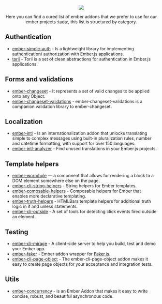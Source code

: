 <div align="center">
  <img src="https://user-images.githubusercontent.com/4649902/90065414-ddfeb200-dcb1-11ea-97d4-6673f0e4034a.png" />

  <p>Here you can find a cured list of ember addons that we prefer to use for our ember projects :tada:, this list is structured by category.</p>
</div>

## Authentication

- [ember-simple-auth](https://github.com/simplabs/ember-simple-auth) - Is a lightweight library for implementing authentication/ authorization with Ember.js applications.
- [torii](https://github.com/Vestorly/torii) - Torii is a set of clean abstractions for authentication in Ember.js applications.

## Forms and validations

- [ember-changeset](https://github.com/poteto/ember-changeset) - It represents a set of valid changes to be applied onto any Object.
- [ember-changeset-validations](https://github.com/poteto/ember-changeset-validations/) - ember-changeset-validations is a companion validation library to ember-changeset.

## Localization

- [ember-intl](https://github.com/ember-intl/ember-intl) - Is an internationalization addon that unlocks translating simple to complex messages using built-in pluralization rules, number and datetime formatting, with support for over 150 languages.
- [ember-intl-analyzer](https://github.com/simplabs/ember-intl-analyzer) - Find unused translations in your Ember.js projects.

## Template helpers

- [ember-wormhole](https://github.com/yapplabs/ember-wormhole) — a component that allows for rendering a block to a DOM element somewhere else on the page.
- [ember-cli-string-helpers](https://github.com/romulomachado/ember-cli-string-helpers) - String helpers for Ember templates.
- [ember-compsable-helpers](https://github.com/DockYard/ember-composable-helpers) - Composable helpers for Ember that enables more declarative templating.
- [ember-truth-helpers](https://github.com/jmurphyau/ember-truth-helpers) - HTMLBars template helpers for additional truth logic in if and unless statements.
- [ember-cli-outside](https://github.com/zeppelin/ember-click-outside) - A set of tools for detecting click events fired outside an element.

## Testing

- [ember-cli-mirage](https://www.ember-cli-mirage.com/) - A client-side server to help you build, test and demo your Ember app.
- [ember-faker](https://github.com/johno/ember-faker) - Ember addon wrapper for [Faker.js](https://github.com/marak/Faker.js/).
- [ember-cli-page-object](http://ember-cli-page-object.js.org/) - The ember-cli-page-object addon makes it easy to create page objects for your acceptance and integration tests.

## Utils

- [ember-concurrency](http://ember-concurrency.com/) - is an Ember Addon that makes it easy to write concise, robust, and beautiful asynchronous code.
